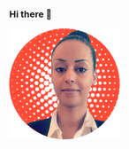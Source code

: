 ### Hi there 👋

<img src='https://github.com/EdenSahile/EdenSahile/blob/740ee0c8ec83af5eb607e1e9c263e4a694455128/img/profile-neworange.png' width="200px"/>
<!--
**EdenSahile/EdenSahile** is a ✨ _special_ ✨ repository because its `README.md` (this file) appears on your GitHub profile.

Here are some ideas to get you started:

- 🔭 I’m currently working on ...
- 🌱 I’m currently learning ...
- 👯 I’m looking to collaborate on ...
- 🤔 I’m looking for help with ...
- 💬 Ask me about ...
- 📫 How to reach me: ...
- 😄 Pronouns: ...
- ⚡ Fun fact: ...
-->
